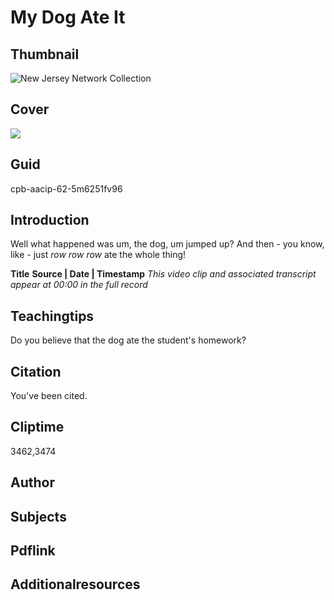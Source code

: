 # My Dog Ate It

## Thumbnail

![New Jersey Network Collection](https://s3.amazonaws.com/americanarchive.org/special-collections/NJN_specialcollection_logocollage.png "New Jersey Network Collection")

## Cover
  <img class="educator-resource-cover" src="https://s3.amazonaws.com/americanarchive.org/exhibits/0_KNBA.jpg"/>

## Guid
cpb-aacip-62-5m6251fv96

## Introduction

Well what happened was um, the dog, um jumped up? And then - you know, like - just *row row row* ate the whole thing!

<b>Title</b>
<b>Source | Date | Timestamp</b>
<i>This video clip and associated transcript appear at 00:00 in the full record</i>

## Teachingtips

Do you believe that the dog ate the student's homework?

## Citation

You've been cited.

## Cliptime

3462,3474

## Author

## Subjects

## Pdflink

## Additionalresources

